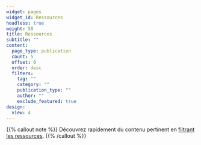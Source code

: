 ```yaml
---
widget: pages
widget_id: Ressources
headless: true
weight: 50
title: Ressources
subtitle: ""
content:
  page_type: publication
  count: 5
  offset: 0
  order: desc
  filters:
    tag: ""
    category: ""
    publication_type: ""
    author: ""
    exclude_featured: true
design:
  view: 4
---
```

{{% callout note %}}
Découvrez rapidement du contenu pertinent en [filtrant les ressources](./ressources/).
{{% /callout %}}